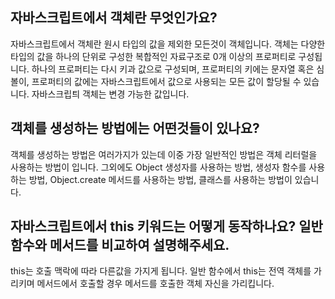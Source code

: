 ## 자바스크립트에서 객체란 무엇인가요?

자바스크립트에서 객체란 원시 타입의 값을 제외한 모든것이 객체입니다. 객체는 다양한 타입의 값을 하나의 단위로 구성한 복합적인 자료구조로 0개 이상의 프로퍼티로 구성됩니다.
하나의 프로퍼티는 다시 키과 값으로 구성되며, 프로퍼티의 키에는 문자열 혹은 심볼이, 프로퍼티의 값에는 자바스크립트에서 값으로 사용되는 모든 값이 할당될 수 있습니다.
자바스크립틔 객체는 변경 가능한 값입니다.

## 객체를 생성하는 방법에는 어떤것들이 있나요?

객체를 생성하는 방법은 여러가지가 있는데 이중 가장 일반적인 방법은 객체 리터럴을 사용하는 방법이 입니다.
그외에도 Object 생성자를 사용하는 방법, 생성자 함수를 사용하는 방법, Object.create 메서드를 사용하는 방법, 클래스를 사용하는 방법이 있습니다.

## 자바스크립트에서 this 키워드는 어떻게 동작하나요? 일반함수와 메서드를 비교하여 설명해주세요.

this는 호출 맥락에 따라 다른값을 가지게 됩니다. 일반 함수에서 this는 전역 객체를 가리키며 메서드에서 호출할 경우 메서드를 호출한 객체 자신을 가리킵니다.
